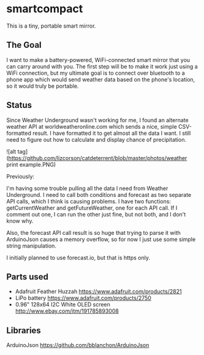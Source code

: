 # smartcompact
This is a tiny, portable smart mirror.

## The Goal
I want to make a battery-powered, WiFi-connected smart mirror that you can carry around with you. The first step will be to make it work just using a WiFi connection, but my ultimate goal is to connect over bluetooth to a phone app which would send weather data based on the phone's location, so it would truly be portable.

## Status
Since Weather Underground wasn't working for me, I found an alternate weather API at worldweatheronline.com which sends a nice, simple CSV-formatted result. I have formatted it to get almost all the data I want. I still need to figure out how to calculate and display chance of precipitation.

![alt tag](https://github.com/lizcorson/catdeterrent/blob/master/photos/weather print example.PNG)

Previously:

I'm having some trouble pulling all the data I need from Weather Underground. I need to call both conditions and forecast as two separate API calls, which I think is causing problems. I have two functions: getCurrentWeather and getFutureWeather, one for each API call. If I comment out one, I can run the other just fine, but not both, and I don't know why.

Also, the forecast API call result is so huge that trying to parse it with ArduinoJson causes a memory overflow, so for now I just use some simple string manipulation.

I initially planned to use forecast.io, but that is https only.

## Parts used
- Adafruit Feather Huzzah https://www.adafruit.com/products/2821
- LiPo battery https://www.adafruit.com/products/2750
- 0.96" 128x64 I2C White OLED screen http://www.ebay.com/itm/191785893008

## Libraries
ArduinoJson https://github.com/bblanchon/ArduinoJson